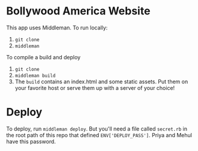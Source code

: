 # Bollywood America Website

This app uses Middleman. To run locally:

1. `git clone`
2. `middleman`

To compile a build and deploy

1. `git clone`
2. `middleman build`
3. The `build` contains an index.html and some static assets. Put them on your favorite host or serve them up with a server of your choice!


# Deploy

To deploy, run `middleman deploy`. But you'll need a file called `secret.rb` in the root path of this repo that defined `ENV['DEPLOY_PASS']`. Priya and Mehul have this password. 
